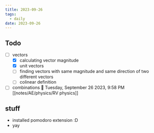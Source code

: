 ```yaml
---
title: 2023-09-26
tags:
  - daily
date: 2023-09-26
---
```

## Todo
- [ ] vectors
	- [x] calculating vector magnitude
	- [x] unit vectors
	- [ ] finding vectors with same magnitude and same direction of two different vectors
	- [ ] colinear definition
- [ ] combinations
🍅 Tuesday, September 26 2023, 9:58 PM [[notes/AE/physics/RV physics]]

## stuff
- installed pomodoro extension :D
- yay